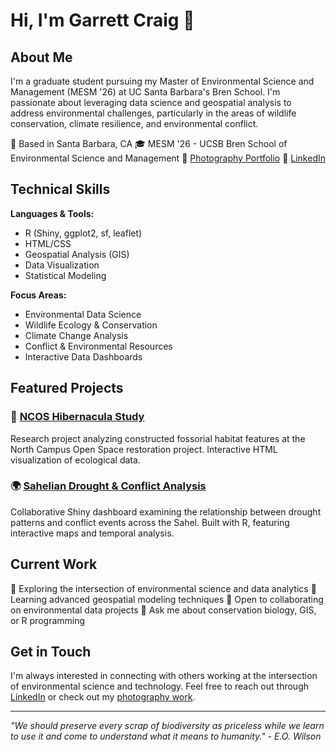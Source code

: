 # Hi, I'm Garrett Craig 👋

## About Me

I'm a graduate student pursuing my Master of Environmental Science and Management (MESM '26) at UC Santa Barbara's Bren School. I'm passionate about leveraging data science and geospatial analysis to address environmental challenges, particularly in the areas of wildlife conservation, climate resilience, and environmental conflict.

📍 Based in Santa Barbara, CA
🎓 MESM '26 - UCSB Bren School of Environmental Science and Management
📸 [Photography Portfolio](https://www.flickr.com/photos/garrettgcraig)
💼 [LinkedIn](https://www.linkedin.com/in/garrettgcraig)

## Technical Skills

**Languages & Tools:**
- R (Shiny, ggplot2, sf, leaflet)
- HTML/CSS
- Geospatial Analysis (GIS)
- Data Visualization
- Statistical Modeling

**Focus Areas:**
- Environmental Data Science
- Wildlife Ecology & Conservation
- Climate Change Analysis
- Conflict & Environmental Resources
- Interactive Data Dashboards

## Featured Projects

### 🦇 [NCOS Hibernacula Study](https://github.com/garrettgcraig/NCOS-Hibernacula-Study)
Research project analyzing constructed fossorial habitat features at the North Campus Open Space restoration project. Interactive HTML visualization of ecological data.

### 🌍 [Sahelian Drought & Conflict Analysis](https://github.com/garrettgcraig/shiny_Drought_gc_jm_tr)
Collaborative Shiny dashboard examining the relationship between drought patterns and conflict events across the Sahel. Built with R, featuring interactive maps and temporal analysis.

## Current Work

🔭 Exploring the intersection of environmental science and data analytics
🌱 Learning advanced geospatial modeling techniques
👯 Open to collaborating on environmental data projects
💬 Ask me about conservation biology, GIS, or R programming

## Get in Touch

I'm always interested in connecting with others working at the intersection of environmental science and technology. Feel free to reach out through [LinkedIn](https://www.linkedin.com/in/garrettgcraig) or check out my [photography work](https://www.flickr.com/photos/garrettgcraig).

---

*"We should preserve every scrap of biodiversity as priceless while we learn to use it and come to understand what it means to humanity." - E.O. Wilson*
